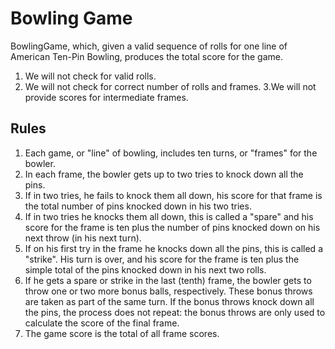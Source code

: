 # **Bowling Game**

BowlingGame, which, given a valid sequence of rolls for one line of American Ten-Pin Bowling, produces the total score for the game.

 1. We will not check for valid rolls.
 2. We will not check for correct number of rolls and frames.
 3.We will not provide scores for intermediate frames.

## **Rules**

 1. Each game, or "line" of bowling, includes ten turns, or "frames" for the bowler.
 2. In each frame, the bowler gets up to two tries to knock down all the pins.
 3. If in two tries, he fails to knock them all down, his score for that frame is the total number of pins knocked down in his two tries.
 4. If in two tries he knocks them all down, this is called a "spare" and his score for the frame is ten plus the number of pins knocked down on his next throw (in his next turn).
 5. If on his first try in the frame he knocks down all the pins, this is called a "strike". His turn is over, and his score for the frame is ten plus the simple total of the pins knocked down in his next two rolls.
 6. If he gets a spare or strike in the last (tenth) frame, the bowler gets to throw one or two more bonus balls, respectively. These bonus throws are taken as part of the same turn. If the bonus throws knock down all the pins, the process does not repeat: the bonus throws are only used to calculate the score of the final frame.
 7. The game score is the total of all frame scores.